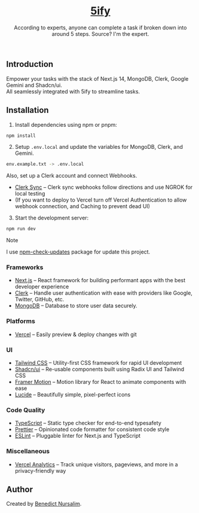 <a href="https://5ify.vercel.app/">
  <h1 align="center">5ify</h1>
</a>

<p align="center">
  According to experts, anyone can complete a task if broken down into around 5 steps. Source? I'm the expert.
</p>

<br/>

## Introduction

Empower your tasks with the stack of Next.js 14, MongoDB, Clerk, Google Gemini and Shadcn/ui.
<br/>
All seamlessly integrated with 5ify to streamline tasks.

## Installation

1. Install dependencies using npm or pnpm:

```sh
npm install
```

2. Setup `.env.local` and update the variables for MongoDB, Clerk, and Gemini.

```sh
env.example.txt -> .env.local
```
Also, set up a Clerk account and connect Webhooks.
- [Clerk Sync](https://clerk.com/docs/users/sync-data-to-your-backend) – Clerk sync webhooks follow directions and use NGROK for local testing
- (If you want to deploy to Vercel turn off Vercel Authentication to allow webhook connection, and Caching to prevent dead UI)

3. Start the development server:

```sh
npm run dev
```

> [!NOTE]  
> I use [npm-check-updates](https://www.npmjs.com/package/npm-check-updates) package for update this project.
>


### Frameworks

- [Next.js](https://nextjs.org/) – React framework for building performant apps with the best developer experience
- [Clerk](https://clerk.com/) – Handle user authentication with ease with providers like Google, Twitter, GitHub, etc.
- [MongoDB](https://www.mongodb.com/) – Database to store user data securely.

### Platforms

- [Vercel](https://vercel.com/) – Easily preview & deploy changes with git

### UI

- [Tailwind CSS](https://tailwindcss.com/) – Utility-first CSS framework for rapid UI development
- [Shadcn/ui](https://ui.shadcn.com/) – Re-usable components built using Radix UI and Tailwind CSS
- [Framer Motion](https://framer.com/motion) – Motion library for React to animate components with ease
- [Lucide](https://lucide.dev/) – Beautifully simple, pixel-perfect icons

### Code Quality

- [TypeScript](https://www.typescriptlang.org/) – Static type checker for end-to-end typesafety
- [Prettier](https://prettier.io/) – Opinionated code formatter for consistent code style
- [ESLint](https://eslint.org/) – Pluggable linter for Next.js and TypeScript

### Miscellaneous

- [Vercel Analytics](https://vercel.com/analytics) – Track unique visitors, pageviews, and more in a privacy-friendly way

## Author

Created by [Benedict Nursalim](https://www.linkedin.com/in/benedict-nursalim/).
